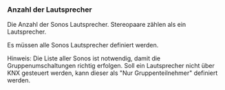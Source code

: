 ﻿### Anzahl der Lautsprecher

Die Anzahl der Sonos Lautsprecher.
Stereopaare zählen als ein Lautsprecher.

Es müssen alle Sonos Lautsprecher definiert werden.

Hinweis:
Die Liste aller Sonos ist notwendig, damit die Gruppenumschaltungen richtig erfolgen.
Soll ein Lautsprecher nicht über KNX gesteuert werden, kann dieser als "Nur Gruppenteilnehmer" definiert werden.


